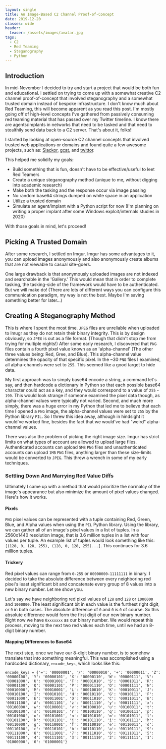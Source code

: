 ```yaml
---
layout: single
title: An Image-Based C2 Channel Proof-of-Concept 
date: 2019-12-20
classes: wide
header:
  teaser: /assets/images/avatar.jpg
tags:
  - C2
  - Red Teaming
  - Steganography 
  - Python
---
```


## Introduction
In mid-November I decided to try and start a project that would be both fun and educational. I settled on trying to come up with a somewhat creative C2 channel proof-of-concept that involved steganography and a somewhat trusted domain instead of bespoke infrastructure. I don't know much about Red Teaming, this will become apparent as you read this post. I'm mostly going off of high-level concepts I've gathered from passively consuming red teaming material that has passed over my Twitter timeline. I know there are agents/implants in networks that need to be tasked and that need to stealthily send data back to a C2 server. That's about it, folks!

I started by looking at open-source C2 channel concepts that involved trusted web applications or domains and found quite a few awesome projects, such as: [Slackor](https://github.com/Coalfire-Research/Slackor), [gcat](https://github.com/byt3bl33d3r/gcat), and [twittor](https://github.com/PaulSec/twittor). 

This helped me solidify my goals:
+ Build something that is fun, doesn't have to be effective/useful to leet Red Teamers
+ Create a unique steganography method (unique to me, without digging into academic research)
+ Make both the tasking and the response occur via image passing
+ No random base64 strings dumped on white space in an application
+ Utilize a trusted domain
+ Simulate an agent/implant with a Python script for now (I'm planning on writing a proper implant after some Windows exploit/internals studies in 2020)

With those goals in mind, let's proceed!

## Picking A Trusted Domain
After some research, I settled on Imgur. Imgur has some advantages to it, you can upload images anonymously and also anonymously create albums that are not viewable to casual site-goers. 

One large drawback is that anonymously uploaded images are not indexed and searchable in the 'Gallery.' This would mean that in order to complete tasking, the tasking-side of the framework would have to be authenticated. But we will make do! (There are lots of different ways you can configure this communication paradigm, my way is not the best. Maybe I'm saving something better for later...)

## Creating A Steganography Method
This is where I spent the most time. `JPEG` files are unreliable when uploaded to Imugr as they do not retain their binary integrity. This is by design obviously, so `JPEG` is out as a file format. (Though that didn't stop me from trying for multiple nights!) After some early research, I discovered that `PNG` files contain a fourth pixel value known as an 'alpha-channel' (The other three values being: Red, Gree, and Blue). This alpha-channel value determines the opacity of that specific pixel. In the ~30 `PNG` files I examined, all alpha-channels were set to `255`. This seemed like a good target to hide data. 

My first approach was to simply base64 encode a string, a command let's say, and then hardcode a dictionary in Python so that each possible base64 character could act as a key, and they would correspond to a value of `255` - `190`. This would look strange if someone examined the pixel data though, as alpha-channel values were typically not varied. Second, and much more simply, there was a huge error in my Python that led me to believe that each time I opened a `PNG` image, the alpha-channel values were set to `255` by the Python library `PIL`. So I threw this idea away, although in hindsight it would've worked fine, besides the fact that we would've had "weird" alpha-channel values. 

There was also the problem of picking the right image size. Imgur has strict limits on what types of account are allowed to upload large files. Authenticated accounts can upload `5MB` `PNG` files and unauthenticated accounts can upload `1MB` `PNG` files, anything larger than these size-limits would be converted to `JPEG`. This threw a wrench in some of my early techniques. 

### Settling Down And Marrying Red Value Diffs
Ultimately I came up with a method that would prioritize the normalcy of the image's appearance but also minimize the amount of pixel values changed. Here's how it works. 

#### Pixels
`PNG` pixel values can be represented with a tuple containing Red, Green, Blue, and Alpha values when using the `PIL` Python library. Using the library, we can gather all of an image's pixel values in a list of tuples. In a 2560x1440 resolution image, that is 3.6 million tuples in a list with four values per tuple. An example list of tuples would look something like this: `[(128, 0, 128, 255), (128, 0, 128, 255)...]`. This continues for 3.6 million tuples. 

#### Trickery
Red pixel values can range from `0-255` or `00000000-11111111` in binary. I decided to take the absolute difference between every neighboring red pixel's least significant bit and concatenate every group of 8 values into a new binary number. Let me show you. 

Let's say we have neighboring red pixel values of `128` and `128` or `1000000` and `1000000`. The least significant bit in each value is the furthest right digit, or `0` in both cases. The absolute difference of `0` and `0` is `0` of course. So this absolute difference would form the first digit of our new binary number. Right now we have `0xxxxxxx` as our binary number. We would repeat this process, moving to the next two red values each time, until we had an 8-digit binary number. 

#### Mapping Differences to Base64
The next step, once we have our 8-digit binary number, is to somehow translate that into something meaningful. This was accomplished using a hardcoded dictionary, `encode_keys`, which looks like this:
```terminal_session
encode_keys = {'=': '00000001', '/': '00000010', '+': '00000011', 'Z': '00000100', 'Y': '00000101', 'X': '00000110', 'W': '00000111', 'V': '00001000', 'U': '00001001', 'T': '00001010', 'S': '00001011', 'R': '00001100', 'Q': '00001101', 'P': '00001110', 'O': '00001111', 'N': '00010000', 'M': '00010001', 'L': '00010010', 'K': '00010011', 'J': '00010100', 'I': '00010101', 'H': '00010110', 'G': '00010111', 'F': '00011000', 'E': '00011001', 'D': '00011010', 'C': '00011011', 'B': '00011100', 'A': '00011101', 'z': '00011110', 'y': '00011111', 'x': '00100000', 'w': '00100001', 'v': '00100010', 'u': '00100011', 't': '00100100', 's': '00100101', 'r': '00100110', 'q': '00100111', 'p': '00101000', 'o': '00101001', 'n': '00101010', 'm': '00101011', 'l': '00101100', 'k': '00101101', 'j': '00101110', 'i': '00101111', 'h': '00110000', 'g': '00110001', 'f': '00110010', 'e': '00110011', 'd': '00110100', 'c': '00110101', 'b': '00110110', 'a': '00110111', '9': '00111000', '8': '00111001', '7': '00111010', '6': '00111011', '5': '00111100', '4': '00111101', '3': '00111110', '2': '00111111', '1': '01000000', '0': '01000001'}
```









